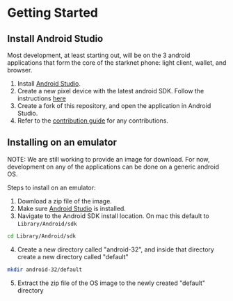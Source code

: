 # Getting Started

## Install Android Studio

Most development, at least starting out, will be on the 3
android applications that form the core of the starknet
phone: light client, wallet, and browser.

1. Install [Android Studio](https://developer.android.com/studio/install).
1. Create a new pixel device with the latest android SDK. Follow the instructions
   [here](https://developer.android.com/studio/run/managing-avds)
1. Create a fork of this repository, and open the application in Android Studio.
1. Refer to the [contribution guide](<>) for any contributions.

## Installing on an emulator

NOTE: We are still working to provide an image for download. For now,
development on any of the applications can be done on a generic android OS.

Steps to install on an emulator:

1. Download a zip file of the image.
1. Make sure [Android Studio](https://developer.android.com/studio/install) is installed.
1. Navigate to the Android SDK install location. On mac this default to `Library/Android/sdk`

```bash
cd Library/Android/sdk
```

4. Create a new directory called "android-32", and inside that directory create
   a new directory called "default"

```bash
mkdir android-32/default
```

5. Extract the zip file of the OS image to the newly created "default" directory
